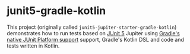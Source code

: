 # junit5-gradle-kotlin

This project (originally called `junit5-jupiter-starter-gradle-kotlin`) demonstrates how to run tests based on
[JUnit 5] Jupiter using [Gradle's native JUnit Platform support] support, Gradle's Kotlin DSL
and code and tests written in Kotlin.

[JUnit 5]: https://junit.org/junit5/
[Gradle's native JUnit Platform support]: https://docs.gradle.org/current/userguide/java_testing.html#using_junit5
